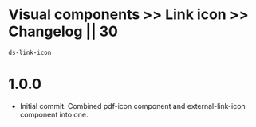 # Visual components >> Link icon >> Changelog || 30

`ds-link-icon`


# 1.0.0
* Initial commit. Combined pdf-icon component and external-link-icon component into one.

